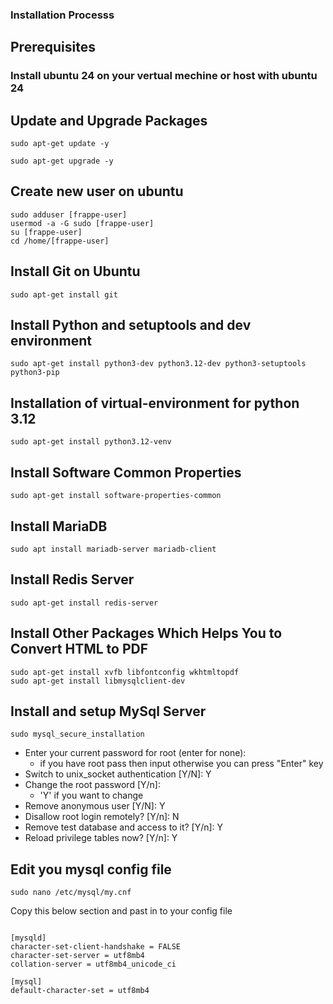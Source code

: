 ### Installation Processs

## Prerequisites
### Install ubuntu 24 on your vertual mechine or host with ubuntu 24

## Update and Upgrade Packages

```
sudo apt-get update -y
```

```
sudo apt-get upgrade -y
```
## Create new user on ubuntu

```
sudo adduser [frappe-user]
usermod -a -G sudo [frappe-user]
su [frappe-user] 
cd /home/[frappe-user]
```


## Install Git on Ubuntu

```
sudo apt-get install git
```
## Install Python and setuptools and dev environment

```
sudo apt-get install python3-dev python3.12-dev python3-setuptools python3-pip
```

## Installation of virtual-environment for python 3.12

```
sudo apt-get install python3.12-venv
```

## Install Software Common Properties 

```
sudo apt-get install software-properties-common

```

## Install MariaDB

```
sudo apt install mariadb-server mariadb-client

```

## Install Redis Server

```
sudo apt-get install redis-server
```

## Install Other Packages Which Helps You to Convert HTML to PDF

```
sudo apt-get install xvfb libfontconfig wkhtmltopdf
sudo apt-get install libmysqlclient-dev
```

## Install and setup MySql Server
 
```
sudo mysql_secure_installation
```

 * Enter your current password for root (enter for none):
   * if you have root pass then input otherwise you can press "Enter" key
 * Switch to unix_socket authentication [Y/N]: Y
 * Change the root password [Y/n]: 
   * 'Y' if you want to change
 * Remove anonymous user [Y/N]: Y
 * Disallow root login remotely? [Y/n]: N
 * Remove test database and access to it? [Y/n]: Y
 * Reload privilege tables now? [Y/n]: Y

## Edit you mysql config file 

```
sudo nano /etc/mysql/my.cnf
```

Copy this below section and past in to your config file

```

[mysqld]
character-set-client-handshake = FALSE
character-set-server = utf8mb4
collation-server = utf8mb4_unicode_ci

[mysql]
default-character-set = utf8mb4

```
